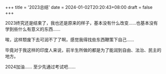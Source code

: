 +++
title = '2023总结'
date = 2024-01-02T20:20:43+08:00
draft = false
+++

2023终究还是结束了，我也还是原来的样子，基本没有什么改变……也基本没有学到些什么有意义的东西……

唉，这样颓废下去可润不了了啊，感觉我得找些东西鞭策下自己……

毕竟对于我这样的印度人来说，前半生所做的都是为了能润到自由、法治、民主的地方。

2024加油……  至少先通过考试吧……
